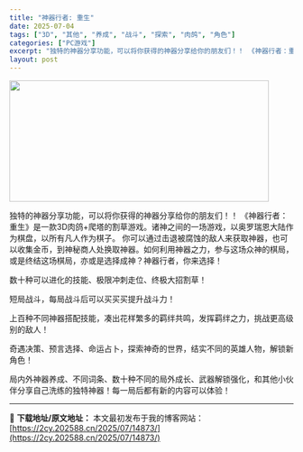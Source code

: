 ```yaml
---
title: "神器行者: 重生"
date: 2025-07-04
tags: ["3D", "其他", "养成", "战斗", "探索", "肉鸽", "角色"]
categories: ["PC游戏"]
excerpt: "独特的神器分享功能，可以将你获得的神器分享给你的朋友们！！ 《神器行者：重生》是一款3D肉鸽+爬塔的割草游戏。诸神之间的一场游戏，以奥罗瑞恩大陆作为棋盘，以所有凡人作为棋子。 你可以通过击退被腐蚀的敌人来获取神器，也可以收集金币，到神秘商人处换取神器。如何利用神器之力，参与这场众神的棋局，或是终结这&hellip;"
layout: post
---
```


<img class="aligncenter size-full wp-image-14870" src="https://2cy.202588.cn/wp-content/uploads/2025/07/2025070408015150.webp" alt="" width="460" height="215" />

独特的神器分享功能，可以将你获得的神器分享给你的朋友们！！
《神器行者：重生》是一款3D肉鸽+爬塔的割草游戏。诸神之间的一场游戏，以奥罗瑞恩大陆作为棋盘，以所有凡人作为棋子。 你可以通过击退被腐蚀的敌人来获取神器，也可以收集金币，到神秘商人处换取神器。如何利用神器之力，参与这场众神的棋局，或是终结这场棋局，亦或是选择成神？神器行者，你来选择！

数十种可以进化的技能、极限冲刺走位、终极大招割草！

短局战斗，每局战斗后可以买买买提升战斗力！

上百种不同神器搭配技能，凑出花样繁多的羁绊共鸣，发挥羁绊之力，挑战更高级别的敌人！

奇遇决策、预言选择、命运占卜，探索神奇的世界，结实不同的英雄人物，解锁新角色！

局内外神器养成、不同词条、数十种不同的局外成长、武器解锁强化，和其他小伙伴分享自己洗练的独特神器！每一局后都有新的内容可以体验！

---
📖 **下载地址/原文地址：** 本文最初发布于我的博客网站：[https://2cy.202588.cn/2025/07/14873/](https://2cy.202588.cn/2025/07/14873/)
